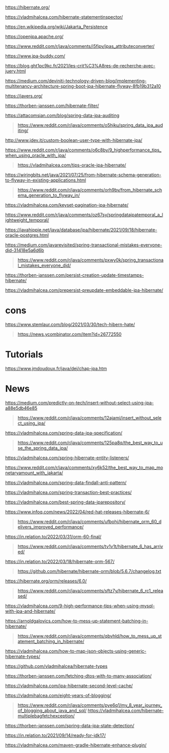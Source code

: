 https://hibernate.org/

https://vladmihalcea.com/hibernate-statementinspector/

https://en.wikipedia.org/wiki/Jakarta_Persistence

https://openjpa.apache.org/

https://www.reddit.com/r/java/comments/i5fipv/jpas_attributeconverter/

https://www.jpa-buddy.com/

https://blog.ght1pc9kc.fr/2021/les-crit%C3%A8res-de-recherche-avec-juery.html

https://medium.com/deviniti-technology-driven-blog/implementing-multitenancy-architecture-spring-boot-jpa-hibernate-flyway-8fb19b312a10

https://javers.org/

https://thorben-janssen.com/hibernate-filter/

https://attacomsian.com/blog/spring-data-jpa-auditing
> https://www.reddit.com/r/java/comments/o5hjku/spring_data_jpa_auditing/

http://www.jdev.it/custom-boolean-user-type-with-hibernate-jpa/

https://www.reddit.com/r/java/comments/o6c8by/9_highperformance_tips_when_using_oracle_with_jpa/
> https://vladmihalcea.com/tips-oracle-jpa-hibernate/

https://wiringbits.net/java/2021/07/25/from-hibernate-schema-generation-to-flyway-in-existing-applications.html
> https://www.reddit.com/r/java/comments/orh9bv/from_hibernate_schema_generation_to_flyway_in/

https://vladmihalcea.com/keyset-pagination-jpa-hibernate/

https://www.reddit.com/r/java/comments/oz67sy/springdatajpatemporal_a_lightweight_temporal/

https://javahippie.net/java/database/jpa/hibernate/2021/09/18/hibernate-oracle-postgres.html

https://medium.com/javarevisited/spring-transactional-mistakes-everyone-did-31418e5a6d6b
> https://www.reddit.com/r/java/comments/pxwy0k/spring_transactional_mistakes_everyone_did/

https://thorben-janssen.com/persist-creation-update-timestamps-hibernate/

https://vladmihalcea.com/prepersist-preupdate-embeddable-jpa-hibernate/

# cons
https://www.stemlaur.com/blog/2021/03/30/tech-hibern-hate/
> https://news.ycombinator.com/item?id=26772550

# Tutorials

https://www.jmdoudoux.fr/java/dej/chap-jpa.htm

# News
https://medium.com/predictly-on-tech/insert-without-select-using-jpa-a88e5db46e85
> https://www.reddit.com/r/java/comments/12ajami/insert_without_select_using_jpa/

https://vladmihalcea.com/spring-data-jpa-specification/
> https://www.reddit.com/r/java/comments/125pa8q/the_best_way_to_use_the_spring_data_jpa/

https://vladmihalcea.com/spring-hibernate-entity-listeners/

https://www.reddit.com/r/java/comments/xy6k52/the_best_way_to_map_monetaryamount_with_jakarta/

https://vladmihalcea.com/spring-data-findall-anti-pattern/

https://vladmihalcea.com/spring-transaction-best-practices/

https://vladmihalcea.com/best-spring-data-jparepository/

https://www.infoq.com/news/2022/04/red-hat-releases-hibernate-6/
> https://www.reddit.com/r/java/comments/ufbohj/hibernate_orm_60_delivers_improved_performance/

https://in.relation.to/2022/03/31/orm-60-final/
> https://www.reddit.com/r/java/comments/tv1v1t/hibernate_6_has_arrived/

https://in.relation.to/2022/03/18/hibernate-orm-567/
> https://github.com/hibernate/hibernate-orm/blob/5.6.7/changelog.txt

https://hibernate.org/orm/releases/6.0/
> https://www.reddit.com/r/java/comments/sftz7y/hibernate_6_rc1_released/

https://vladmihalcea.com/9-high-performance-tips-when-using-mysql-with-jpa-and-hibernate/

https://arnoldgalovics.com/how-to-mess-up-statement-batching-in-hibernate/
> https://www.reddit.com/r/java/comments/qbvhld/how_to_mess_up_statement_batching_in_hibernate/

https://vladmihalcea.com/how-to-map-json-objects-using-generic-hibernate-types/

https://github.com/vladmihalcea/hibernate-types

https://thorben-janssen.com/fetching-dtos-with-to-many-association/

https://vladmihalcea.com/jpa-hibernate-second-level-cache/

https://vladmihalcea.com/eight-years-of-blogging/
> https://www.reddit.com/r/java/comments/pye6q1/my_8_year_journey_of_blogging_about_java_and_sql/
> https://vladmihalcea.com/hibernate-multiplebagfetchexception/

https://thorben-janssen.com/spring-data-jpa-state-detection/

https://in.relation.to/2021/09/14/ready-for-jdk17/

https://vladmihalcea.com/maven-gradle-hibernate-enhance-plugin/
